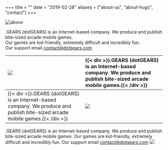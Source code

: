 +++
title = ""
date = "2019-02-28"
aliases = ["about-us", "about-hugo", "contact"]
+++

![above](/img/about.png)
  

.GEARS (dotGEARS) is an Internet-based company. We produce and publish bite-sized arcade mobile games.  
Our games are kid-friendly, extremely difficult and incredibly fun.  
Our support email [contact@dotgears.com](mailto:contact@dotgears.com)



|![](/img/banner.png)| {{< div >}}.GEARS (dotGEARS) is an Internet-based company. We produce and publish bite-sized arcade mobile games.{{< /div >}}|
|:---|:---|
| {{< div >}}.GEARS (dotGEARS) is an Internet-based company. We produce and publish bite-sized arcade mobile games.{{< /div >}}|![](/img/banner.png)|





.GEARS (dotGEARS) is an Internet-based company. We produce and publish bite-sized arcade mobile games. Our games are kid-friendly, extremely difficult and incredibly fun. Our support email [contact@dotgears.com](mailto:contact@dotgears.com) ![](/img/banner.png)